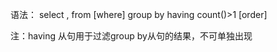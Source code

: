 语法：
select <columnname1>,<columnname2>
from <tablename>
[where]
group by <columnname1>
having count(<columnname1>)>1
[order]

注：having 从句用于过滤group by从句的结果，不可单独出现